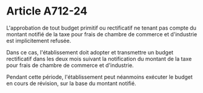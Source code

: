 # Article A712-24

L'approbation de tout budget primitif ou rectificatif ne tenant pas compte du montant notifié de la taxe pour frais de chambre de commerce et d'industrie est implicitement refusée.

Dans ce cas, l'établissement doit adopter et transmettre un budget rectificatif dans les deux mois suivant la notification du montant de la taxe pour frais de chambre de commerce et d'industrie.

Pendant cette période, l'établissement peut néanmoins exécuter le budget en cours de révision, sur la base du montant notifié.
